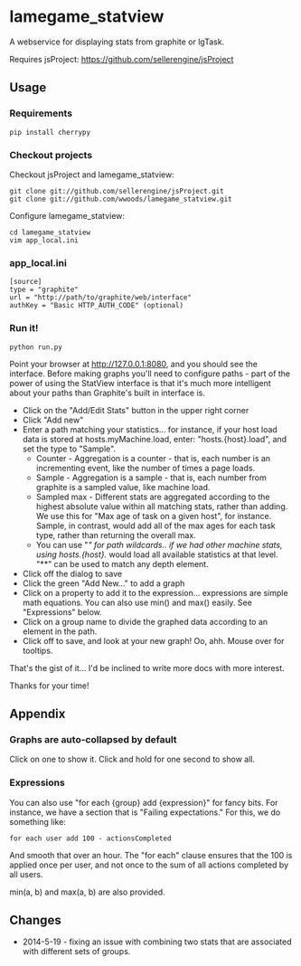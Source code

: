 # lamegame_statview

A webservice for displaying stats from graphite or lgTask.

Requires jsProject: https://github.com/sellerengine/jsProject

## Usage

### Requirements

    pip install cherrypy

### Checkout projects

Checkout jsProject and lamegame_statview:

    git clone git://github.com/sellerengine/jsProject.git
    git clone git://github.com/wwoods/lamegame_statview.git

Configure lamegame_statview:

    cd lamegame_statview
    vim app_local.ini

### app_local.ini

    [source]
    type = "graphite"
    url = "http://path/to/graphite/web/interface"
    authKey = "Basic HTTP_AUTH_CODE" (optional)

### Run it!

    python run.py

Point your browser at http://127.0.0.1:8080, and you should see the interface.  Before making graphs you'll need to configure paths - part of the power of using the StatView interface is that it's much more intelligent about your paths than Graphite's built in interface is.  

* Click on the "Add/Edit Stats" button in the upper right corner
* Click "Add new"
* Enter a path matching your statistics... for instance, if your host load data is stored at hosts.myMachine.load, enter: "hosts.{host}.load", and set the type to "Sample".
    * Counter - Aggregation is a counter - that is, each number is an incrementing event, like the number of times a page loads.
    * Sample - Aggregation is a sample - that is, each number from graphite is a sampled value, like machine load.
    * Sampled max - Different stats are aggregated according to the highest
      absolute value within all matching stats, rather than adding.  We use 
      this for "Max age of task on a given host", for instance.  Sample, in
      contrast, would add all of the max ages for each task type, rather than
      returning the overall max.
    * You can use "*" for path wildcards.. if we had other machine stats, using
      hosts.{host}.* would load all available statistics at that level.  "**"
      can be used to match any depth element.
* Click off the dialog to save
* Click the green "Add New..." to add a graph
* Click on a property to add it to the expression... expressions are simple
  math equations.  You can also use min() and max() easily.  See "Expressions"
  below.
* Click on a group name to divide the graphed data according to an element 
  in the path.
* Click off to save, and look at your new graph!  Oo, ahh.  Mouse over for
  tooltips.

That's the gist of it... I'd be inclined to write more docs with more interest.

Thanks for your time!


## Appendix

### Graphs are auto-collapsed by default

Click on one to show it.  Click and hold for one second to show all.

### Expressions

You can also use "for each {group} add {expression}" for fancy bits.  For 
instance, we have a section that is "Failing expectations."  For this,
we do something like:

    for each user add 100 - actionsCompleted

And smooth that over an hour.  The "for each" clause ensures that the 100 
is applied once per user, and not once to the sum of all actions completed
by all users.

min(a, b) and max(a, b) are also provided.


## Changes

* 2014-5-19 - fixing an issue with combining two stats that are associated
  with different sets of groups.

